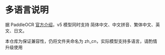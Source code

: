 # 多语言说明

据 PaddleOCR [官方介绍](https://github.com/PaddlePaddle/PaddleOCR/blob/main/docs/version3.x/algorithm/PP-OCRv5/PP-OCRv5.md)，v5 模型同时支持 简体中文、中文拼音、繁体中文、英文、日文。

本仓库为保证兼容性，仍将文件夹命名为 zh_cn，实际模型支持多语言，请酌情升级使用
